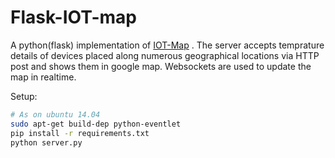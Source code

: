 # Flask-IOT-map

A python(flask) implementation of [IOT-Map] . The server accepts temprature details of devices placed along numerous geographical locations via HTTP post and shows them in google map.  Websockets are used to update the map in realtime.

Setup:

```sh
# As on ubuntu 14.04
sudo apt-get build-dep python-eventlet
pip install -r requirements.txt
python server.py
```

[IOT-Map]: <https://github.com/r3s/IOT-Map>
